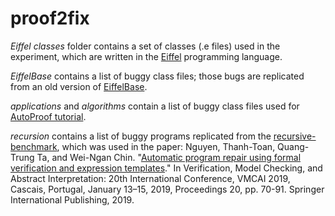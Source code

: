 # proof2fix

*Eiffel classes* folder contains a set of classes (.e files) used in the experiment, which are written in the [Eiffel](eiffel.org) programming language.

*EiffelBase* contains a list of buggy class files; those bugs are replicated from an old version of [EiffelBase](https://www.eiffel.org/doc/solutions/EiffelBase).

*applications* and *algorithms* contain a list of buggy class files used for [AutoProof tutorial](http://autoproof.sit.org/).

*recursion* contains a list of buggy programs replicated from the [recursive-benchmark](https://github.com/maple-repair/recursive-benchmark/tree/master), which was used in the paper:
Nguyen, Thanh-Toan, Quang-Trung Ta, and Wei-Ngan Chin. "[Automatic program repair using formal verification and expression templates](https://link.springer.com/chapter/10.1007/978-3-030-11245-5_4)." In Verification, Model Checking, and Abstract Interpretation: 20th International Conference, VMCAI 2019, Cascais, Portugal, January 13–15, 2019, Proceedings 20, pp. 70-91. Springer International Publishing, 2019.


